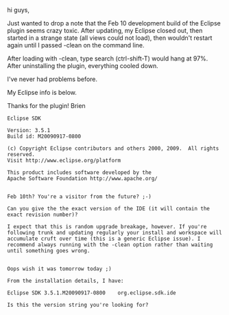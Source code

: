 hi guys,

Just wanted to drop a note that the Feb 10 development build of the Eclipse plugin seems crazy toxic. After updating, my Eclipse closed out, then started in a strange state (all views could not load), then wouldn't restart again until I passed -clean on the command line. 

After loading with -clean, type search (ctrl-shift-T) would hang at 97%. After uninstalling the plugin, everything cooled down.

I've never had problems before.

My Eclipse info is below.

Thanks for the plugin! 
Brien

~~~~~
Eclipse SDK

Version: 3.5.1
Build id: M20090917-0800

(c) Copyright Eclipse contributors and others 2000, 2009.  All rights reserved.
Visit http://www.eclipse.org/platform

This product includes software developed by the
Apache Software Foundation http://www.apache.org/


Feb 10th? You're a visitor from the future? ;-)

Can you give the the exact version of the IDE (it will contain the exact revision number)?

I expect that this is random upgrade breakage, however. If you're following trunk and updating regularly your install and workspace will accumulate cruft over time (this is a generic Eclipse issue). I recommend always running with the -clean option rather than waiting until something goes wrong.


Oops wish it was tomorrow today ;)

From the installation details, I have:

Eclipse SDK	3.5.1.M20090917-0800	org.eclipse.sdk.ide

Is this the version string you're looking for?
